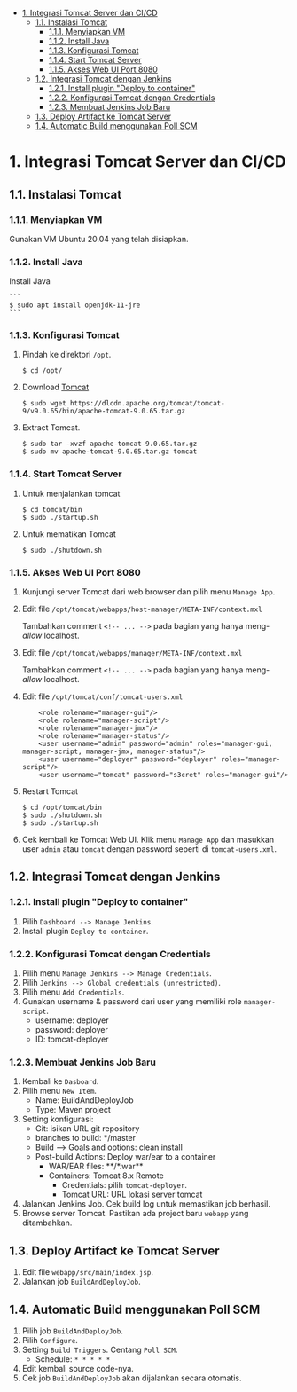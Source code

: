 - [1. Integrasi Tomcat Server dan CI/CD](#1-integrasi-tomcat-server-dan-cicd)
  - [1.1. Instalasi Tomcat](#11-instalasi-tomcat)
    - [1.1.1. Menyiapkan VM](#111-menyiapkan-vm)
    - [1.1.2. Install Java](#112-install-java)
    - [1.1.3. Konfigurasi Tomcat](#113-konfigurasi-tomcat)
    - [1.1.4. Start Tomcat Server](#114-start-tomcat-server)
    - [1.1.5. Akses Web UI Port 8080](#115-akses-web-ui-port-8080)
  - [1.2. Integrasi Tomcat dengan Jenkins](#12-integrasi-tomcat-dengan-jenkins)
    - [1.2.1. Install plugin "Deploy to container"](#121-install-plugin-deploy-to-container)
    - [1.2.2. Konfigurasi Tomcat dengan Credentials](#122-konfigurasi-tomcat-dengan-credentials)
    - [1.2.3. Membuat Jenkins Job Baru](#123-membuat-jenkins-job-baru)
  - [1.3. Deploy Artifact ke Tomcat Server](#13-deploy-artifact-ke-tomcat-server)
  - [1.4. Automatic Build menggunakan Poll SCM](#14-automatic-build-menggunakan-poll-scm)

# 1. Integrasi Tomcat Server dan CI/CD
## 1.1. Instalasi Tomcat
### 1.1.1. Menyiapkan VM
Gunakan VM Ubuntu 20.04 yang telah disiapkan.


### 1.1.2. Install Java
Install Java

    ```
    $ sudo apt install openjdk-11-jre
    ```

### 1.1.3. Konfigurasi Tomcat
1. Pindah ke direktori ```/opt```.
    ```
    $ cd /opt/
    ```
2. Download [Tomcat](https://dlcdn.apache.org/tomcat/tomcat-9/v9.0.65/bin/apache-tomcat-9.0.65.tar.gz)
    ```
    $ sudo wget https://dlcdn.apache.org/tomcat/tomcat-9/v9.0.65/bin/apache-tomcat-9.0.65.tar.gz
    ```
3. Extract Tomcat.
    ```
    $ sudo tar -xvzf apache-tomcat-9.0.65.tar.gz
    $ sudo mv apache-tomcat-9.0.65.tar.gz tomcat
    ```

### 1.1.4. Start Tomcat Server
1. Untuk menjalankan tomcat 
    ```
    $ cd tomcat/bin
    $ sudo ./startup.sh
    ```
2. Untuk mematikan Tomcat 
    ```
    $ sudo ./shutdown.sh
    ```

### 1.1.5. Akses Web UI Port 8080
1. Kunjungi server Tomcat dari web browser dan pilih menu ```Manage App```.
2. Edit file ```/opt/tomcat/webapps/host-manager/META-INF/context.mxl```
 
    Tambahkan comment ```<!-- ... -->``` pada bagian yang hanya meng-_allow_ localhost.

3. Edit file ```/opt/tomcat/webapps/manager/META-INF/context.mxl```
   
   Tambahkan comment ```<!-- ... -->``` pada bagian yang hanya meng-_allow_ localhost.

4. Edit file ```/opt/tomcat/conf/tomcat-users.xml```
    ```
        <role rolename="manager-gui"/>
        <role rolename="manager-script"/>
        <role rolename="manager-jmx"/>
        <role rolename="manager-status"/>
        <user username="admin" password="admin" roles="manager-gui, manager-script, manager-jmx, manager-status"/>
        <user username="deployer" password="deployer" roles="manager-script"/>
        <user username="tomcat" password="s3cret" roles="manager-gui"/>
    ``` 

5. Restart Tomcat
    ```
    $ cd /opt/tomcat/bin
    $ sudo ./shutdown.sh
    $ sudo ./startup.sh
    ```
6. Cek kembali ke Tomcat Web UI. Klik menu ```Manage App``` dan masukkan user ```admin``` atau ```tomcat``` dengan password seperti di ```tomcat-users.xml```.

## 1.2. Integrasi Tomcat dengan Jenkins
### 1.2.1. Install plugin "Deploy to container"
1. Pilih ```Dashboard --> Manage Jenkins```.
2. Install plugin ```Deploy to container```.

### 1.2.2. Konfigurasi Tomcat dengan Credentials
1. Pilih menu ```Manage Jenkins --> Manage Credentials```.
2. Pilih ```Jenkins --> Global credentials (unrestricted)```.
3. Pilih menu ```Add Credentials```.
4. Gunakan username & password dari user yang memiliki role ```manager-script```.
    - username: deployer
    - password: deployer
    - ID: tomcat-deployer

### 1.2.3. Membuat Jenkins Job Baru
1. Kembali ke ```Dasboard```.
2. Pilih menu ```New Item```.
    - Name: BuildAndDeployJob
    - Type: Maven project
3. Setting konfigurasi:
    - Git: isikan URL git repository
    - branches to build: */master
    - Build --> Goals and options: clean install
    - Post-build Actions: Deploy war/ear to a container
      - WAR/EAR files: \*\*/\*.war\*\*
      - Containers: Tomcat 8.x Remote
        - Credentials: pilih ```tomcat-deployer```.
        - Tomcat URL: URL lokasi server tomcat
4. Jalankan Jenkins Job. Cek build log untuk memastikan job berhasil.
5. Browse server Tomcat. Pastikan ada project baru ```webapp``` yang ditambahkan.

## 1.3. Deploy Artifact ke Tomcat Server
1. Edit file ```webapp/src/main/index.jsp```.
2. Jalankan job ```BuildAndDeployJob```.

## 1.4. Automatic Build menggunakan Poll SCM
1. Pilih job ```BuildAndDeployJob```.
2. Pilih ```Configure```.
3. Setting ```Build Triggers```. Centang ```Poll SCM```.
    - Schedule: ```* * * * *```
4. Edit kembali source code-nya.
5. Cek job ```BuildAndDeployJob``` akan dijalankan secara otomatis.